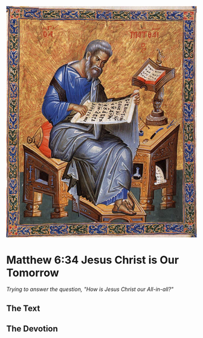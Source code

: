 <img class="intro-right" src="../images/art-matthew.jpg">

# Matthew 6:34 Jesus Christ is Our Tomorrow

*Trying to answer the question, "How is Jesus Christ our All-in-all?"*

## The Text

## The Devotion
